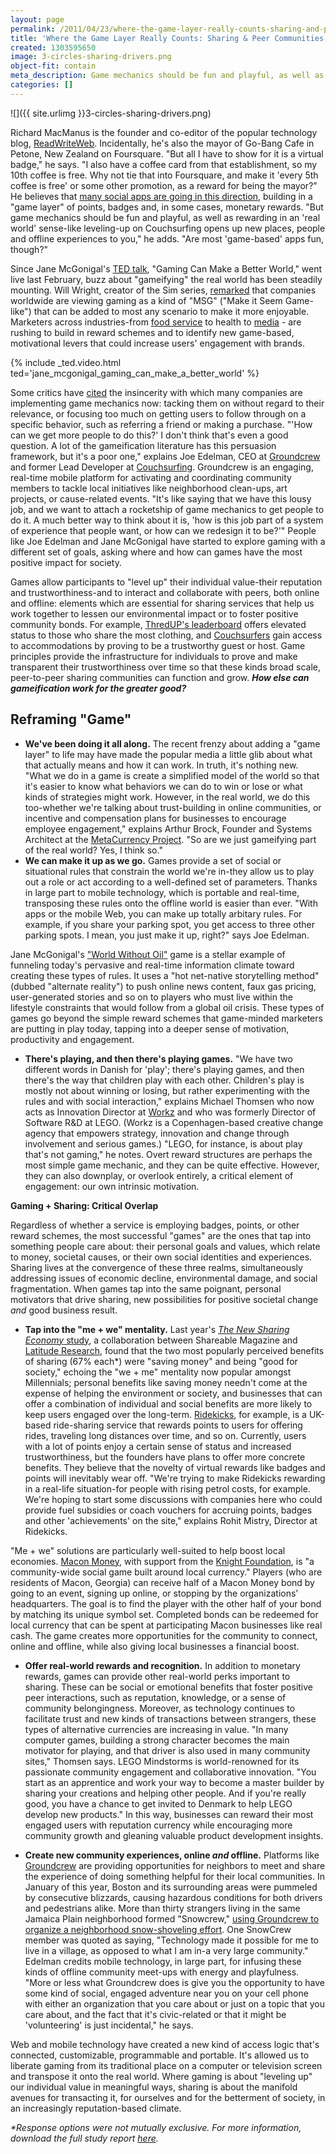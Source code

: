 ```yaml
---
layout: page
permalink: /2011/04/23/where-the-game-layer-really-counts-sharing-and-peer-communities
title: 'Where the Game Layer Really Counts: Sharing & Peer Communities '
created: 1303595650
image: 3-circles-sharing-drivers.png
object-fit: contain
meta_description: Game mechanics should be fun and playful, as well as rewarding in an real world sense-like leveling-up on Couchsurfing opens up new places, people and offline experiences to you, Aare most game-based apps fun, though?
categories: []
---
```


![]({{ site.urlimg }}3-circles-sharing-drivers.png)

Richard MacManus is the founder and co-editor of the popular technology blog, [ReadWriteWeb](/read-write-web). Incidentally, he's also the mayor of Go-Bang Cafe in Petone, New Zealand on Foursquare. "But all I have to show for it is a virtual badge," he says. "I also have a coffee card from that establishment, so my 10th coffee is free. Why not tie that into Foursquare, and make it 'every 5th coffee is free' or some other promotion, as a reward for being the mayor?" He believes that [many social apps are going in this direction](/la-times/gamification), building in a "game layer" of points, badges and, in some cases, monetary rewards. "But game mechanics should be fun and playful, as well as rewarding in an 'real world' sense-like leveling-up on Couchsurfing opens up new places, people and offline experiences to you," he adds. "Are most 'game-based' apps fun, though?"

Since Jane McGonigal's [TED talk](/jane-mcgonigal/ted), "Gaming Can Make a Better World," went live last February, buzz about "gameifying" the real world has been steadily mounting. Will Wright, creator of the Sim series, [remarked](/next-gen/perspectives-on-play) that companies worldwide are viewing gaming as a kind of "MSG" ("Make it Seem Game-like") that can be added to most any scenario to make it more enjoyable. Marketers across industries-from [food service](/smart-brief/food-industry) to health to [media](/huffington-post/introducing-badge) - are rushing to build in reward schemes and to identify new game-based, motivational levers that could increase users' engagement with brands.

{% include _ted.video.html ted='jane_mcgonigal_gaming_can_make_a_better_world' %}

Some critics have [cited](/giga-om/level-up-gamification) the insincerity with which many companies are implementing game mechanics now: tacking them on without regard to their relevance, or focusing too much on getting users to follow through on a specific behavior, such as referring a friend or making a purchase. "'How can we get more people to do this?' I don't think that's even a good question. A lot of the gameification literature has this persuasion framework, but it's a poor one," explains Joe Edelman, CEO at [Groundcrew](/ground-crew) and former Lead Developer at [Couchsurfing](/couch-surfing). Groundcrew is an engaging, real-time mobile platform for activating and coordinating community members to tackle local initiatives like neighborhood clean-ups, art projects, or cause-related events. "It's like saying that we have this lousy job, and we want to attach a rocketship of game mechanics to get people to do it. A much better way to think about it is, 'how is this job part of a system of experience that people want, or how can we redesign it to be?'" People like Joe Edelman and Jane McGonigal have started to explore gaming with a different set of goals, asking where and how can games have the most positive impact for society.

Games allow participants to "level up" their individual value-their reputation and trustworthiness-and to interact and collaborate with peers, both online and offline: elements which are essential for sharing services that help us work together to lessen our environmental impact or to foster positive community bonds. For example, [ThredUP's leaderboard](/thred-up) offers elevated status to those who share the most clothing, and [Couchsurfers](/couch-surfing) gain access to accommodations by proving to be a trustworthy guest or host. Game principles provide the infrastructure for individuals to prove and make transparent their trustworthiness over time so that these kinds broad scale, peer-to-peer sharing communities can function and grow. **_How else can gameification work for the greater good?_**

## Reframing "Game"

- **We've been doing it all along.** The recent frenzy about adding a "game layer" to life may have made the popular media a little glib about what that actually means and how it can work. In truth, it's nothing new. "What we do in a game is create a simplified model of the world so that it's easier to know what behaviors we can do to win or lose or what kinds of strategies might work. However, in the real world, we do this too-whether we're talking about trust-building in online communities, or incentive and compensation plans for businesses to encourage employee engagement," explains Arthur Brock, Founder and Systems Architect at the [MetaCurrency Project](/metacurrency). "So are we just gameifying part of the real world? Yes, I think so."
- **We can make it up as we go.** Games provide a set of social or situational rules that constrain the world we're in-they allow us to play out a role or act according to a well-defined set of parameters. Thanks in large part to mobile technology, which is portable and real-time, transposing these rules onto the offline world is easier than ever. "With apps or the mobile Web, you can make up totally arbitary rules. For example, if you share your parking spot, you get access to three other parking spots. I mean, you just make it up, right?" says Joe Edelman.

Jane McGonigal's ["World Without Oil"](/jane-mcgonigal/world-without-oil) game is a stellar example of funneling today's pervasive and real-time information climate toward creating these types of rules. It uses a "hot net-native storytelling method" (dubbed "alternate reality") to push online news content, faux gas pricing, user-generated stories and so on to players who must live within the lifestyle constraints that would follow from a global oil crisis. These types of games go beyond the simple reward schemes that game-minded marketers are putting in play today, tapping into a deeper sense of motivation, productivity and engagement.

- **There's playing, and then there's playing games.** "We have two different words in Danish for 'play'; there's playing games, and then there's the way that children play with each other. Children's play is mostly not about winning or losing, but rather experimenting with the rules and with social interaction," explains Michael Thomsen who now acts as Innovation Director at [Workz](/workz) and who was formerly Director of Software R&D at LEGO. (Workz is a Copenhagen-based creative change agency that empowers strategy, innovation and change through involvement and serious games.) "LEGO, for instance, is about play that's not gaming," he notes. Overt reward structures are perhaps the most simple game mechanic, and they can be quite effective. However, they can also downplay, or overlook entirely, a critical element of engagement: our own intrinsic motivation.

**Gaming + Sharing: Critical Overlap**

Regardless of whether a service is employing badges, points, or other reward schemes, the most successful "games" are the ones that tap into something people care about: their personal goals and values, which relate to money, societal causes, or their own social identities and experiences. Sharing lives at the convergence of these three realms, simultaneously addressing issues of economic decline, environmental damage, and social fragmentation. When games tap into the same poignant, personal motivators that drive sharing, new possibilities for positive societal change _and_ good business result.

- **Tap into the "me + we" mentality.** Last year's [_The New Sharing Economy_ study](/shareable/social-media-offline-sharing), a collaboration between Shareable Magazine and [Latitude Research](/latitude-research), found that the two most popularly perceived benefits of sharing (67% each*) were "saving money" and being "good for society," echoing the "we + me" mentality now popular amongst Millennials; personal benefits like saving money needn't come at the expense of helping the environment or society, and businesses that can offer a combination of individual and social benefits are more likely to keep users engaged over the long-term. [Ridekicks](/ride-kicks), for example, is a UK-based ride-sharing service that rewards points to users for offering rides, traveling long distances over time, and so on. Currently, users with a lot of points enjoy a certain sense of status and increased trustworthiness, but the founders have plans to offer more concrete benefits. They believe that the novelty of virtual rewards like badges and points will inevitably wear off. "We're trying to make Ridekicks rewarding in a real-life situation-for people with rising petrol costs, for example. We're hoping to start some discussions with companies here who could provide fuel subsidies or coach vouchers for accruing points, badges and other 'achievements' on the site," explains Rohit Mistry, Director at Ridekicks.

"Me + we" solutions are particularly well-suited to help boost local economies. [Macon Money](/macon-money), with support from the [Knight Foundation](/knight-foundation), is "a community-wide social game built around local currency." Players (who are residents of Macon, Georgia) can receive half of a Macon Money bond by going to an event, signing up online, or stopping by the organizations' headquarters. The goal is to find the player with the other half of your bond by matching its unique symbol set. Completed bonds can be redeemed for local currency that can be spent at participating Macon businesses like real cash. The game creates more opportunities for the community to connect, online and offline, while also giving local businesses a financial boost.

- **Offer real-world rewards and recognition.** In addition to monetary rewards, games can provide other real-world perks important to sharing. These can be social or emotional benefits that foster positive peer interactions, such as reputation, knowledge, or a sense of community belongingness. Moreover, as technology continues to facilitate trust and new kinds of transactions between strangers, these types of alternative currencies are increasing in value. "In many computer games, building a strong character becomes the main motivator for playing, and that driver is also used in many community sites," Thomsen says. LEGO Mindstorms is world-renowned for its passionate community engagement and collaborative innovation. "You start as an apprentice and work your way to become a master builder by sharing your creations and helping other people. And if you're really good, you have a chance to get invited to Denmark to help LEGO develop new products." In this way, businesses can reward their most engaged users with reputation currency while encouraging more community growth and gleaning valuable product development insights.

- **Create new community experiences, online _and_ offline.** Platforms like [Groundcrew](/ground-crew) are providing opportunities for neighbors to meet and share the experience of doing something helpful for their local communities. In January of this year, Boston and its surrounding areas were pummeled by consecutive blizzards, causing hazardous conditions for both drivers and pedestrians alike. More than thirty strangers living in the same Jamaica Plain neighborhood formed "Snowcrew," [using Groundcrew to organize a neighborhood snow-shoveling effort](/wgbh/jp-social-networking). One SnowCrew member was quoted as saying, "Technology made it possible for me to live in a village, as opposed to what I am in-a very large community." Edelman credits mobile technology, in large part, for infusing these kinds of offline community meet-ups with energy and playfulness. "More or less what Groundcrew does is give you the opportunity to have some kind of social, engaged adventure near you on your cell phone with either an organization that you care about or just on a topic that you care about, and the fact that it's civic-related or that it might be 'volunteering' is just incidental," he says.

Web and mobile technology have created a new kind of access logic that's connected, customizable, programmable and portable. It's allowed us to liberate gaming from its traditional place on a computer or television screen and transpose it onto the real world. Where gaming is about "leveling up" our individual value in meaningful ways, sharing is about the manifold avenues for transacting it, for ourselves and for the betterment of society, in an increasingly reputation-based climate.

_*Response options were not mutually exclusive. For more information, download the full study report [here](/latitude-research/sharing-survey)._
